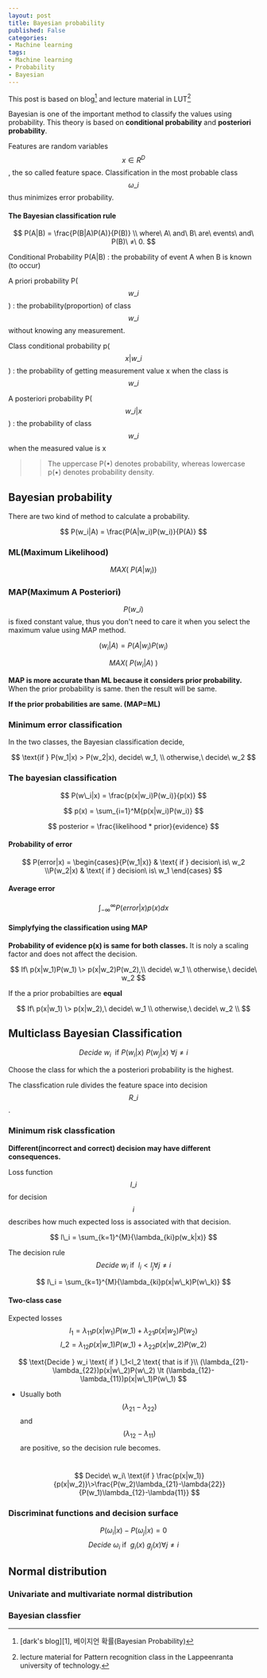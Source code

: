 ```yaml
---
layout: post
title: Bayesian probability
published: False
categories: 
- Machine learning
tags:
- Machine learning
- Probability
- Bayesian
---
```




This post is based on blog[^1] and lecture material in LUT[^2]

Bayesian is one of the important method to classify the values using probability. This theory is based on **conditional probability** and **posteriori probability**.

Features are random variables $$x ∈ R^D$$ , the so called feature space.
Classification in the most probable class $$ω\_i$$ thus minimizes error probability.

<!--more-->


#### The Bayesian classification rule

$$
P(A|B) = \frac{P(B|A)P(A)}{P(B)}
\\ where\ A\ and\ B\ are\ events\ and\ P(B)\ ≠\ 0.
$$

Conditional Probability P(A|B)
: the probability of event A when B is known (to occur)

A priori probability P($$w\_i$$)
: the probability(proportion) of class $$w\_i$$ without knowing any measurement.

Class conditional probability p($$x|w\_i$$)
: the probability of getting measurement value x when the class is $$w\_i$$

A posteriori probability P($$w\_i|x$$)
: the probability of class $$w\_i$$ when the measured value is x

> > The uppercase P(•) denotes probability, whereas lowercase p(•) denotes probability density.



## Bayesian probability
There are two kind of method to calculate a probability.

$$
P(w_i|A) = \frac{P(A|w_i)P(w_i)}{P(A)}
$$

### ML(Maximum Likelihood)

$$
MAX(\ P(A|w_i) )
$$

### MAP(Maximum A Posteriori)

$$P(w\_i)$$ is fixed constant value, thus you don't need to care it when you select the maximum value using MAP method.

$$
(w_i|A) = {P(A|w_i)P(w_i)}
$$

$$
MAX(\ P(w_i|A)\ )
$$


**MAP is more accurate than ML because it considers prior probability.** When the prior probability is same. then the result will be same.

**If the prior probabilities are same. (MAP=ML)**

### Minimum error classification
In the two classes, the Bayesian classification decide,


$$
\text{if } P(w_1|x) > P(w_2|x), decide\ w_1,
\\ otherwise,\ decide\ w_2
$$


### The bayesian classification

$$
P(w\_i|x) = \frac{p(x|w_i)P(w_i)}{p(x)}
$$


$$
p(x) = \sum_{i=1}^M{p(x|w_i)P(w_i)}
$$

$$
posterior = \frac{likelihood * prior}{evidence}
$$



#### Probability of error

$$
P(error|x) =  \begin{cases}{P(w_1|x)} & \text{ if } decision\ is\ w_2
\\P(w_2|x) & \text{ if } decision\ is\ w_1
\end{cases}
$$

#### Average error

$$
\int_{-\infty}^{\infty}P(error|x)p(x)dx
$$



#### Simplyfying the classification using MAP

**Probability of evidence p(x) is same for both classes.** 
It is noly a scaling factor and does not affect the decision.

$$
If\ p(x|w_1)P(w_1) \> p(x|w_2)P(w_2),\\ decide\ w_1
\\ otherwise,\ decide\ w_2
$$

If the a prior probabilties are **equal**

$$
If\ p(x|w_1) \> p(x|w_2),\ decide\ w_1
\\ otherwise,\ decide\ w_2
\\
$$

## Multiclass Bayesian Classification

$$
Decide\ w_i\ \text{ if }  P(w_i|x) \> P(w_j|x)\ ∀j ≠ i
$$

Choose the class for which the a posteriori probability is the highest.

The classfication rule divides the feature space into decision $$R\_i$$.

### Minimum risk classfication

**Different(incorrect and correct) decision may have different consequences.**

Loss function $$l\_i$$ for decision $$i$$ describes how much expected loss is associated with that decision.

$$
l\_i = \sum_{k=1}^{M}{\lambda_{ki}p(w_k|x)}
$$

The decision rule
$$
Decide\ w_i\text{ if } \ l_i \lt l_j ∀j≠i
$$

$$
l\_i = \sum_{k=1}^{M}{\lambda_{ki}p(x|w\_k)P(w\_k)}
$$

#### Two-class case
Expected losses
$$
l_1=\lambda_{11}p(x|w_1)P(w\_1)+\lambda_{21}p(x|w_2)P(w_2)
$$
$$l\_2=\lambda_{12}p(x|w\_1)P(w\_1)+\lambda_{22}p(x|w\_2)P(w\_2)$$


$$
\text{Decide } w_i \text{ if } l_1<l_2 \text{ that is if }\\
(\lambda_{21}-\lambda_{22})p(x|w\_2)P(w\_2) \lt (\lambda_{12}-\lambda_{11})p(x|w\_1)P(w\_1)
$$

- Usually both $$(\lambda_{21}-\lambda_{22})$$ and $$(\lambda_{12}-\lambda_{11})$$ are positive, so the decision rule becomes.

  ​
$$
Decide\ w_i\ \text{if } \frac{p(x|w_1)}{p(x|w_2)}\>\frac{P(w_2)\lambda_{21}-\lambda{22}}{P(w_1)\lambda_{12}-\lambda{11}}
$$

### Discriminat functions and decision surface

$$
P (ω_i |x) − P (ω_j |x) = 0
$$
$$
Decide\ ω_i\text{ if  }\ g_i(x) \> g_j(x) ∀j ≠ i
$$

## Normal distribution

### Univariate and multivariate normal distribution

### Bayesian classfier

[^1]: [dark's blog][1], 베이지언 확률(Bayesian Probability)
[^2]: lecture material for Pattern recognition class in the Lappeenranta university of technology.

